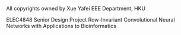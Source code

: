 All copyrights owned by Xue Yafei
EEE Department, HKU

ELEC4848 Senior Design Project
Row-Invariant Convolutional Neural Networks with Applications to Bioinformatics
